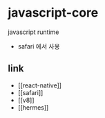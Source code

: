 # javascript-core

javascript runtime

- safari 에서 사용

## link
- [[react-native]]
- [[safari]]
- [[v8]]
- [[hermes]] 
